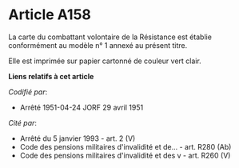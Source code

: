 # Article A158

La carte du combattant volontaire de la Résistance est établie conformément au modèle n° 1 annexé au présent titre.

Elle est imprimée sur papier cartonné de couleur vert clair.

**Liens relatifs à cet article**

_Codifié par_:

  - Arrêté 1951-04-24 JORF 29 avril 1951

_Cité par_:

  - Arrêté du 5 janvier 1993 - art. 2 (V)
  - Code des pensions militaires d'invalidité et de... - art. R280 (Ab)
  - Code des pensions militaires d'invalidité et des v - art. R260 (V)
